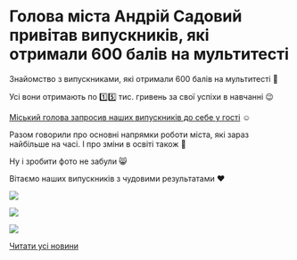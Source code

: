 # Голова міста Андрій Садовий привітав випускників, які отримали 600 балів на мультитесті

Знайомство з випускниками, які отримали 600 балів на мультитесті 🤗

Усі вони отримають по 1️⃣5️⃣ тис. гривень за свої успіхи в навчанні 😉

[Міський голова запросив наших випускників до себе у гості](https://m.facebook.com/story.php?story_fbid=pfbid02Y2tr8nNuutU6wZUQZD9xqUTYpTxugNgTVqZfB4HQaiozt1h5SMAFrphSU6LmCt1Gl&amp;id=100064501760334&amp;m_entstream_source=timeline) ☺️

Разом говорили про основні напрямки роботи міста, які зараз найбільше на часі. І про зміни в освіті також 🧐

Ну і зробити фото не забули 😸

Вітаємо наших випускників з чудовими результатами ❤️

![](/images/blog/голова-міста-андрій-садовий-привітав-випускників-які/1u5a0162.jpg)

![](/images/blog/голова-міста-андрій-садовий-привітав-випускників-які/1u5a0088.jpg)

![](/images/blog/голова-міста-андрій-садовий-привітав-випускників-які/1u5a9999.jpg)

[Читати усі новини](/news)
